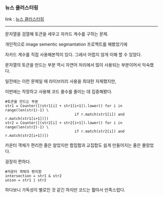 ### 뉴스 클러스터링
link : [뉴스 클러스터링](https://programmers.co.kr/learn/courses/30/lessons/17677)

-----------------------------------

문자열을 검열해 토큰을 세우고 자카드 계수를 구하는 문제.

개인적으로 image sementic segmantation 프로젝트를 해봤었기에

자카드 계수를 직접 사용해본적이 있다. 그래서 어렵지 않게 이해 할 수 있었다.

문자열의 토큰을 만드는 부분 역시 자연어 처리에서 많이 사용되는 부분이어서 익숙했다.

일전에는 이런 문제일 때 라이브러리 사용을 최대한 자제했지만,

이번에는 작정하고 사용해 코드 줄수를 줄이는 데 집중해봤다.

    #토큰을 만드는 부분
    str1 = Counter([(str1[i] + str1[i+1]).lower() for i in range(len(str1)-1) \
                                    if r.match(str1[i]) and r.match(str1[i+1])])
    str2 = Counter([(str2[i] + str2[i+1]).lower() for i in range(len(str2)-1) \
                                    if r.match(str2[i]) and r.match(str2[i+1])])

카운터 객체가 편리한 줄은 알았지만 합집합과 교집합도 쉽게 만들어지는 줄은 몰랐었다.

굉장히 편하다.

    #카운터 객체의 편리함
    intersection = str1 & str2
    union = str1 | str2


하다보니 가독성이 별로인 것 같긴 하지만 코드는 짧아서 만족스럽다.